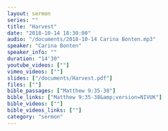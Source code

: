 ```yaml
---
layout: sermon
series: ""
title: "Harvest"
date: "2018-10-14 18:30:00"
audio: "/documents/2018-10-14 Carina Bonten.mp3"
speaker: "Carina Bonten"
speaker_info: ""
duration: "14'30"
youtube_videos: [""]
vimeo_videos: [""]
slides: ["/documents/Harvest.pdf"]
files: [""]
bible_passages: ["Matthew 9:35-38"]
bible_links: ["Matthew 9:35-38&amp;version=NIVUK"]
bible_videos: [""]
bible_videos_links: [""]
category: "sermon"
---
```


